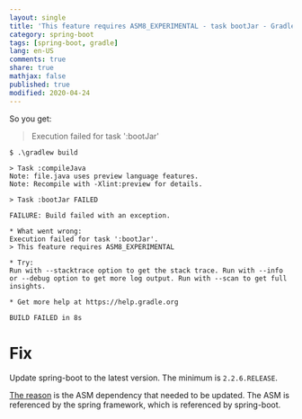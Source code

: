 ```yaml
---
layout: single
title: 'This feature requires ASM8_EXPERIMENTAL - task bootJar - Gradle/SpringBoot'
category: spring-boot
tags: [spring-boot, gradle]
lang: en-US
comments: true
share: true
mathjax: false
published: true
modified: 2020-04-24
---
```


So you get:


> Execution failed for task ':bootJar'


```
$ .\gradlew build

> Task :compileJava
Note: file.java uses preview language features.
Note: Recompile with -Xlint:preview for details.

> Task :bootJar FAILED

FAILURE: Build failed with an exception.

* What went wrong:
Execution failed for task ':bootJar'.
> This feature requires ASM8_EXPERIMENTAL

* Try:
Run with --stacktrace option to get the stack trace. Run with --info or --debug option to get more log output. Run with --scan to get full insights.

* Get more help at https://help.gradle.org

BUILD FAILED in 8s
```

# Fix

Update spring-boot to the latest version. The minimum is `2.2.6.RELEASE`.

[The reason](https://github.com/spring-projects/spring-framework/issues/24722) is the ASM dependency that needed to be updated. The ASM is referenced by the spring framework, which is referenced by spring-boot.
